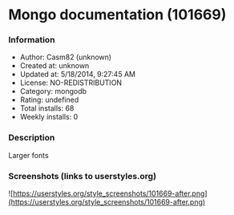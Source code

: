 # Mongo documentation (101669)

### Information
- Author: Casm82 (unknown)
- Created at: unknown
- Updated at: 5/18/2014, 9:27:45 AM
- License: NO-REDISTRIBUTION
- Category: mongodb
- Rating: undefined
- Total installs: 68
- Weekly installs: 0


### Description
Larger fonts


### Screenshots (links to userstyles.org)
![https://userstyles.org/style_screenshots/101669-after.png](https://userstyles.org/style_screenshots/101669-after.png)


